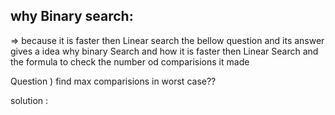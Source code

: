 ## why Binary search:

=> because it is faster then Linear search the bellow question and its answer gives a idea why binary Search and how it is faster then Linear Search and the formula to check the number od comparisions it made 

Question ) find max comparisions in worst case??

solution  :


